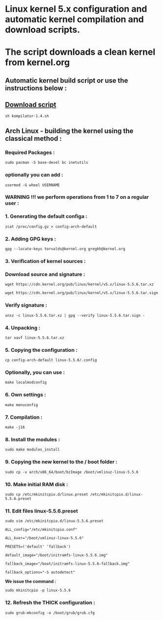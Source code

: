 
# Linux kernel 5.x configuration and automatic kernel compilation and download scripts.
# The script downloads a clean kernel from kernel.org
## Automatic kernel build script or use the instructions below :
## [Download script](https://github.com/Curar/rakietka/releases/download/1.4/kompilator-1.4.sh)
`sh kompilator-1.4.sh`
## Arch Linux - building the kernel using the classical method :
### Required Packages :
`sudo pacman -S base-devel bc inetutils`
### optionally you can add :
`usermod -G wheel USERNAME`
### WARNING !!! we perform operations from 1 to 7 on a regular user :
### 1. Generating the default configa :
 `zcat /proc/config.gz > config-arch-default`
### 2. Adding GPG keys :
 `gpg --locate-keys torvalds@kernel.org gregkh@kernel.org`
### 3. Verification of kernel sources :
### Download source and signature :
 `wget https://cdn.kernel.org/pub/linux/kernel/v5.x/linux-5.5.6.tar.xz`

 `wget https://cdn.kernel.org/pub/linux/kernel/v5.x/linux-5.5.6.tar.sign`
### Verify signature :
 `unxz -c linux-5.5.6.tar.xz | gpg --verify linux-5.5.6.tar.sign -`
### 4. Unpacking :
 `tar xavf linux-5.5.6.tar.xz`
### 5. Copying the configuration :
 `cp config-arch-default linux-5.5.6/.config`
### Optionally, you can use :
 `make localmodconfig`
### 6. Own settings :
 `make menuconfig`
### 7. Compilation :
 `make -j16`
### 8. Install the modules :
 `sudo make modules_install`
### 9. Copying the new kernel to the / boot folder :
 `sudo cp -v arch/x86_64/boot/bzImage /boot/vmlinuz-linux-5.5.6`
### 10. Make initial RAM disk :
 `sudo cp /etc/mkinitcpio.d/linux.preset /etc/mkinitcpio.d/linux-5.5.6.preset`
### 11. Edit files linux-5.5.6.preset
 `sudo vim /etc/mkinitcpio.d/linux-5.5.6.preset`

 ```
 ALL_config="/etc/mkinitcpio.conf"

 ALL_kver="/boot/vmlinuz-linux-5.5.6"

 PRESETS=('default' 'fallback')

 default_image="/boot/initramfs-linux-5.5.6.img"

 fallback_image="/boot/initramfs-linux-5.5.6-fallback.img"

 fallback_options="-S autodetect"
 ```

**We issue the command :**

 `sudo mkinitcpio -p linux-5.5.6`

### 12. Refresh the THICK configuration :
 `sudo grub-mkconfig -o /boot/grub/grub.cfg`

